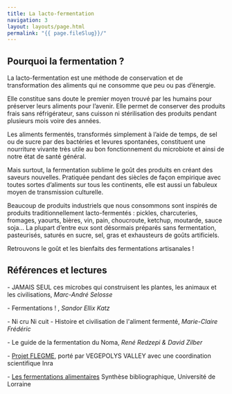 ```yaml
---
title: La lacto-fermentation
navigation: 3
layout: layouts/page.html
permalink: "{{ page.fileSlug}}/"
---
```

## Pourquoi la fermentation ?

La lacto-fermentation est une méthode de conservation et de transformation des aliments qui ne consomme que peu ou pas d’énergie.

Elle constitue sans doute le premier moyen trouvé par les humains pour préserver leurs aliments pour l’avenir. Elle permet de conserver des produits frais sans réfrigérateur, sans cuisson ni stérilisation des produits pendant plusieurs mois voire des années.

Les aliments fermentés, transformés simplement à l’aide de temps, de sel ou de sucre par des bactéries et levures spontanées, constituent une nourriture vivante très utile au bon fonctionnement du microbiote et ainsi de notre état de santé général.

Mais surtout, la fermentation sublime le goût des produits en créant des saveurs nouvelles.
Pratiquée pendant des siècles de façon empirique avec toutes sortes d’aliments sur tous les continents, elle est aussi un fabuleux moyen de transmission culturelle.

Beaucoup de produits industriels que nous consommons sont inspirés de produits traditionnellement lacto-fermentés : pickles, charcuteries, fromages, yaourts, bières, vin, pain, choucroute, ketchup, moutarde, sauce soja...
La plupart d’entre eux sont désormais préparés sans fermentation, pasteurisés, saturés en sucre, sel, gras et exhausteurs de goûts artificiels.

Retrouvons le goût et les bienfaits des fermentations artisanales !

## Références et lectures

\- JAMAIS SEUL ces microbes qui construisent les plantes, les animaux et les civilisations, *Marc-André Selosse*

\- Fermentations ! , *Sandor Ellix Katz*

\- Ni cru Ni cuit - Histoire et civilisation de l'aliment fermenté, *Marie-Claire Frédéric* 

\- Le guide de la fermentation du Noma, *René Redzepi & David Zilber*

\- [Projet FLEGME](https://www.vegepolys-valley.eu/media/flegme_flyer_191007.pdf), porté par VEGEPOLYS VALLEY avec une coordination scientifique Inra

\- [Les fermentations alimentaires](https://ensaia.univ-lorraine.fr/sites/ensaia.univ-lorraine.fr/files/users/telechargements/rapport_final_fermentation2.pdf) Synthèse bibliographique, Université de Lorraine